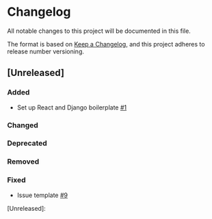 # Changelog

All notable changes to this project will be documented in this file.

The format is based on [Keep a Changelog](https://keepachangelog.com/en/1.0.0/),
and this project adheres to release number versioning.

## [Unreleased]

### Added

- Set up React and Django boilerplate [#1](https://github.com/CodeForPhilly/third-places/pull/1)

### Changed

### Deprecated

### Removed

### Fixed 
- Issue template [#9](https://github.com/CodeForPhilly/third-places/pull/9)


[Unreleased]: 
